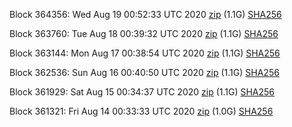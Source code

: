 Block 364356: Wed Aug 19 00:52:33 UTC 2020 [zip](https://dash-bootstrap.ams3.digitaloceanspaces.com/testnet/2020-08-19/bootstrap.dat.zip) (1.1G) [SHA256](https://dash-bootstrap.ams3.digitaloceanspaces.com/testnet/2020-08-19/sha256.txt)

Block 363760: Tue Aug 18 00:39:32 UTC 2020 [zip](https://dash-bootstrap.ams3.digitaloceanspaces.com/testnet/2020-08-18/bootstrap.dat.zip) (1.1G) [SHA256](https://dash-bootstrap.ams3.digitaloceanspaces.com/testnet/2020-08-18/sha256.txt)

Block 363144: Mon Aug 17 00:38:54 UTC 2020 [zip](https://dash-bootstrap.ams3.digitaloceanspaces.com/testnet/2020-08-17/bootstrap.dat.zip) (1.1G) [SHA256](https://dash-bootstrap.ams3.digitaloceanspaces.com/testnet/2020-08-17/sha256.txt)

Block 362536: Sun Aug 16 00:40:50 UTC 2020 [zip](https://dash-bootstrap.ams3.digitaloceanspaces.com/testnet/2020-08-16/bootstrap.dat.zip) (1.1G) [SHA256](https://dash-bootstrap.ams3.digitaloceanspaces.com/testnet/2020-08-16/sha256.txt)

Block 361929: Sat Aug 15 00:34:37 UTC 2020 [zip](https://dash-bootstrap.ams3.digitaloceanspaces.com/testnet/2020-08-15/bootstrap.dat.zip) (1.1G) [SHA256](https://dash-bootstrap.ams3.digitaloceanspaces.com/testnet/2020-08-15/sha256.txt)

Block 361321: Fri Aug 14 00:33:33 UTC 2020 [zip](https://dash-bootstrap.ams3.digitaloceanspaces.com/testnet/2020-08-14/bootstrap.dat.zip) (1.0G) [SHA256](https://dash-bootstrap.ams3.digitaloceanspaces.com/testnet/2020-08-14/sha256.txt)
